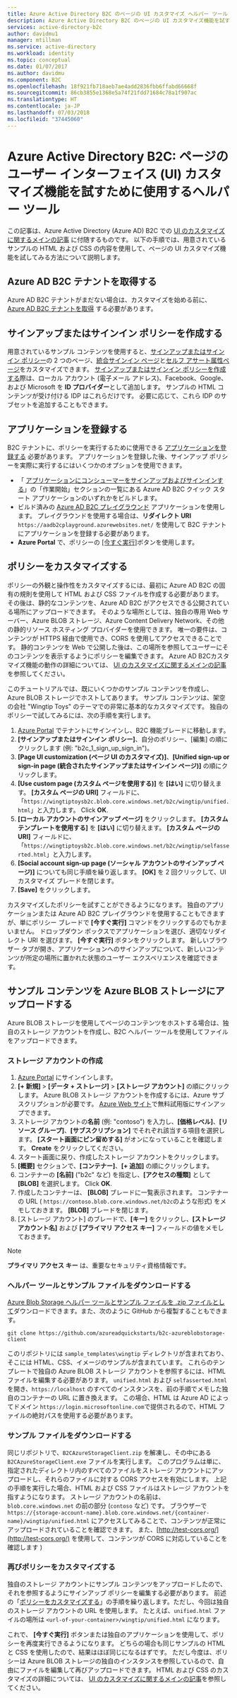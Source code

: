 ```yaml
---
title: Azure Active Directory B2C のページの UI カスタマイズ ヘルパー ツール | Microsoft Docs
description: Azure Active Directory B2C のページの UI カスタマイズ機能を試すために使用するヘルパー ツール。
services: active-directory-b2c
author: davidmu1
manager: mtillman
ms.service: active-directory
ms.workload: identity
ms.topic: conceptual
ms.date: 01/07/2017
ms.author: davidmu
ms.component: B2C
ms.openlocfilehash: 18f921fb718aeb7ae4add2836fbb6ffabd66668f
ms.sourcegitcommit: 86cb3855e1368e5a74f21fdd71684c78a1f907ac
ms.translationtype: HT
ms.contentlocale: ja-JP
ms.lasthandoff: 07/03/2018
ms.locfileid: "37445060"
---
```

# <a name="azure-active-directory-b2c-a-helper-tool-used-to-demonstrate-the-page-user-interface-ui-customization-feature"></a>Azure Active Directory B2C: ページのユーザー インターフェイス (UI) カスタマイズ機能を試すために使用するヘルパー ツール
この記事は、Azure Active Directory (Azure AD) B2C での [UI のカスタマイズに関するメインの記事](active-directory-b2c-reference-ui-customization.md) に付随するものです。 以下の手順では、用意されているサンプルの HTML および CSS の内容を使用して、ページの UI カスタマイズ機能を試してみる方法について説明します。

## <a name="get-an-azure-ad-b2c-tenant"></a>Azure AD B2C テナントを取得する
Azure AD B2C テナントがまだない場合は、カスタマイズを始める前に、 [Azure AD B2C テナントを取得](active-directory-b2c-get-started.md) する必要があります。

## <a name="create-a-sign-up-or-sign-in-policy"></a>サインアップまたはサインイン ポリシーを作成する
用意されているサンプル コンテンツを使用すると、[サインアップまたはサインイン ポリシー](active-directory-b2c-reference-policies.md)の 2 つのページ、[統合サインイン ページ](active-directory-b2c-reference-ui-customization.md)と[セルフ アサート属性ページ](active-directory-b2c-reference-ui-customization.md)をカスタマイズできます。 [サインアップまたはサインイン ポリシーを作成する](active-directory-b2c-reference-policies.md#create-a-sign-up-or-sign-in-policy)際は、ローカル アカウント (電子メール アドレス)、Facebook、Google、および Microsoft を **ID プロバイダー**として追加します。 サンプルの HTML コンテンツが受け付ける IDP はこれらだけです。  必要に応じて、これら IDP のサブセットを追加することもできます。

## <a name="register-an-application"></a>アプリケーションを登録する
B2C テナントに、ポリシーを実行するために使用できる [アプリケーションを登録する](active-directory-b2c-app-registration.md) 必要があります。 アプリケーションを登録した後、サインアップ ポリシーを実際に実行するにはいくつかのオプションを使用できます。

* 「 [アプリケーションにコンシューマーをサインアップおよびサインインする](active-directory-b2c-overview.md)」の「作業開始」セクションの一覧にある Azure AD B2C クイック スタート アプリケーションのいずれかをビルドします。
* ビルド済みの [Azure AD B2C プレイグラウンド](https://aadb2cplayground.azurewebsites.net) アプリケーションを使用します。 プレイグラウンドを使用する場合は、**リダイレクト URI** `https://aadb2cplayground.azurewebsites.net/` を使用して B2C テナントにアプリケーションを登録する必要があります。
* **Azure Portal** で、ポリシーの [[今すぐ実行]](https://portal.azure.com/)ボタンを使用します。

## <a name="customize-your-policy"></a>ポリシーをカスタマイズする
ポリシーの外観と操作性をカスタマイズするには、最初に Azure AD B2C の固有の規則を使用して HTML および CSS ファイルを作成する必要があります。 その後は、静的なコンテンツを、Azure AD B2C がアクセスできる公開されている場所にアップロードできます。 そのような場所としては、独自の専用 Web サーバー、Azure BLOB ストレージ、Azure Content Delivery Network、その他の静的リソース ホスティング プロバイダーを使用できます。 唯一の要件は、コンテンツが HTTPS 経由で使用でき、CORS を使用してアクセスできることです。 静的コンテンツを Web で公開した後は、この場所を参照してユーザーにそのコンテンツを表示するようにポリシーを編集できます。 Azure AD B2Cカスタマイズ機能の動作の詳細については、 [UI のカスタマイズに関するメインの記事](active-directory-b2c-reference-ui-customization.md) を参照してください。

このチュートリアルでは、既にいくつかのサンプル コンテンツを作成し、Azure BLOB ストレージでホストしてあります。 サンプル コンテンツは、架空の会社 "Wingtip Toys" のテーマでの非常に基本的なカスタマイズです。 独自のポリシーで試してみるには、次の手順を実行します。

1. [Azure Portal](https://portal.azure.com/) でテナントにサインインし、B2C 機能ブレードに移動します。
2. **[サインアップまたはサインイン ポリシー]**、自分のポリシー、[編集] の順にクリックします (例: "b2c\_1\_sign\_up\_sign\_in")。
3. **[Page UI customization (ページ UI のカスタマイズ)]**、**[Unified sign-up or sign-in page (統合されたサインアップまたはサインイン ページ)]** の順にクリックします。
4. **[Use custom page (カスタム ページを使用する)]** を **[はい]** に切り替えます。 **[カスタム ページの URI]** フィールドに、「`https://wingtiptoysb2c.blob.core.windows.net/b2c/wingtip/unified.html`」と入力します。 Click **OK**.
5. **[ローカル アカウントのサインアップ ページ]** をクリックします。 **[カスタム テンプレートを使用する]** を **[はい]** に切り替えます。 **[カスタム ページの URI]** フィールドに、「`https://wingtiptoysb2c.blob.core.windows.net/b2c/wingtip/selfasserted.html`」と入力します。
6. **[Social account sign-up page (ソーシャル アカウントのサインアップ ページ)]** についても同じ手順を繰り返します。
   **[OK]** を 2 回クリックして、UI カスタマイズ ブレードを閉じます。
7. **[Save]** をクリックします。

カスタマイズしたポリシーを試すことができるようになります。 独自のアプリケーションまたは Azure AD B2C プレイグラウンドを使用することもできますが、単にポリシー ブレードで **[今すぐ実行]** コマンドをクリックするのでもかまいません。 ドロップダウン ボックスでアプリケーションを選び、適切なリダイレクト URI を選びます。 **[今すぐ実行]** ボタンをクリックします。 新しいブラウザー タブが開き、アプリケーションへのサインアップについて、新しいコンテンツが所定の場所に置かれた状態のユーザー エクスペリエンスを確認できます。

## <a name="upload-the-sample-content-to-azure-blob-storage"></a>サンプル コンテンツを Azure BLOB ストレージにアップロードする
Azure BLOB ストレージを使用してページのコンテンツをホストする場合は、独自のストレージ アカウントを作成し、B2C ヘルパー ツールを使用してファイルをアップロードできます。

### <a name="create-a-storage-account"></a>ストレージ アカウントの作成
1. [Azure Portal](https://portal.azure.com/) にサインインします。
2. **[+ 新規]** > **[データ + ストレージ]** > **[ストレージ アカウント]** の順にクリックします。 Azure BLOB ストレージ アカウントを作成するには、Azure サブスクリプションが必要です。 [Azure Web サイト](https://azure.microsoft.com/pricing/free-trial/)で無料試用版にサインアップできます。
3. ストレージ アカウントの**名前** (例: "contoso") を入力し、**[価格レベル]**、**[リソース グループ]**、**[サブスクリプション]** でそれぞれ該当する項目を選択します。 **[スタート画面にピン留めする]** がオンになっていることを確認します。 **Create** をクリックしてください。
4. スタート画面に戻り、作成したストレージ アカウントをクリックします。
5. **[概要]** セクションで、**[コンテナー]**、**[+ 追加]** の順にクリックします。
6. コンテナーの **[名前]** ("b2c" など) を指定し、**[アクセスの種類]** として **[BLOB]** を選択します。 Click **OK**.
7. 作成したコンテナーは、 **[BLOB]** ブレードに一覧表示されます。 コンテナーの URL ( `https://contoso.blob.core.windows.net/b2c`のような形式) をメモしておきます。 **[BLOB]** ブレードを閉じます。
8. [ストレージ アカウント] のブレードで、**[キー]** をクリックし、**[ストレージ アカウント名]** および **[プライマリ アクセス キー]** フィールドの値をメモしておきます。

> [!NOTE]
> **プライマリ アクセス キー** は、重要なセキュリティ資格情報です。
> 
> 

### <a name="download-the-helper-tool-and-sample-files"></a>ヘルパー ツールとサンプル ファイルをダウンロードする
[Azure Blob Storage ヘルパー ツールとサンプル ファイルを .zip ファイルとして](https://github.com/azureadquickstarts/b2c-azureblobstorage-client/archive/master.zip)ダウンロードできます。また、次のように GitHub から複製することもできます。

```
git clone https://github.com/azureadquickstarts/b2c-azureblobstorage-client
```

このリポジトリには `sample_templates\wingtip` ディレクトリが含まれており、そこには HTML、CSS、イメージのサンプルが含まれています。 これらのテンプレートで独自の Azure BLOB ストレージ アカウントを参照するには、HTML ファイルを編集する必要があります。 `unified.html` および `selfasserted.html` を開き、`https://localhost` のすべてのインスタンスを、前の手順でメモした独自のコンテナーの URL に置き換えます。 この場合、HTML は Azure AD によってドメイン `https://login.microsoftonline.com`で提供されるので、HTML ファイルの絶対パスを使用する必要があります。

### <a name="upload-the-sample-files"></a>サンプル ファイルをダウンロードする
同じリポジトリで、`B2CAzureStorageClient.zip` を解凍し、その中にある `B2CAzureStorageClient.exe` ファイルを実行します。 このプログラムは単に、指定されたディレクトリ内のすべてのファイルをストレージ アカウントにアップロードし、それらのファイルに対する CORS アクセスを有効にします。 上記の手順を実行した場合、HTML および CSS ファイルはストレージ アカウントを指すようになります。 ストレージ アカウントの名前は、`blob.core.windows.net` の前の部分 (`contoso` など) です。 ブラウザーで `https://{storage-account-name}.blob.core.windows.net/{container-name}/wingtip/unified.html` にアクセスしてみることで、コンテンツが正常にアップロードされていることを確認できます。 また、[http://test-cors.org/](http://test-cors.org/) を使用して、コンテンツが CORS に対応していることを確認します  )

### <a name="customize-your-policy-again"></a>再びポリシーをカスタマイズする
独自のストレージ アカウントにサンプル コンテンツをアップロードしたので、それを参照するようにサインアップ ポリシーを編集する必要があります。 前述の「[ポリシーをカスタマイズする](#customize-your-policy)」の手順を繰り返します。ただし、今回は独自のストレージ アカウントの URL を使用します。 たとえば、`unified.html` ファイルの場所は `<url-of-your-container>/wingtip/unified.html` になります。

これで、 **[今すぐ実行]** ボタンまたは独自のアプリケーションを使用して、ポリシーを再度実行できるようになります。 どちらの場合も同じサンプルの HTML と CSS を使用したので、結果はほぼ同じになるはずです。 ただし今度は、ポリシーは Azure BLOB ストレージの独自のインスタンスを参照しているので、自由にファイルを編集して再びアップロードできます。 HTML および CSS のカスタマイズの詳細については、 [UI のカスタマイズに関するメインの記事](active-directory-b2c-reference-ui-customization.md)を参照してください。

